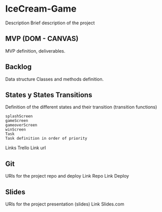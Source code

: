 # IceCream-Game

Description
Brief description of the project

## MVP (DOM - CANVAS)
MVP definition, deliverables.

## Backlog
Data structure
Classes and methods definition.

## States y States Transitions
Definition of the different states and their transition (transition functions)
```
splashScreen
gameScreen
gameoverScreen
winScreen
Task
Task definition in order of priority
```
Links
Trello
Link url

## Git
URls for the project repo and deploy Link Repo Link Deploy

## Slides
URls for the project presentation (slides) Link Slides.com
